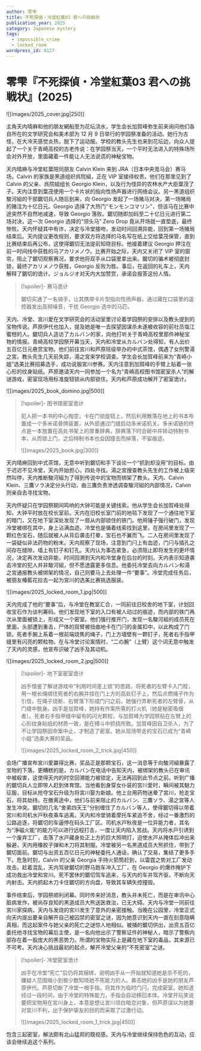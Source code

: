 ```yaml
---
author: 零雫
title: 不死探偵・冷堂紅葉03 君への挑戦状
publication_year: 2025
category: Japanese mystery
tags:
  - impossible_crime
  - locked_room
wordpress_id: 8127
---
```


# 零雫『不死探偵・冷堂紅葉03 君への挑戦状』(2025)

![[images/2025_cover.jpg|250]]

主角天内晴麻和他的朋友網船至为花坛浇水，学生会长加賀峰弥生前来询问他们各自所在的文学研究会和美术部为 12 月 9 日举行的学园祭准备的活动。她行为古怪，在大冷天感觉炎热，脱下了运动服。学校的教头先生也来到花坛边，向众人提起了一个关于青崎高校的古老传说：在学园祭当天，一个平时无法进入的特殊场所会对外开放，里面藏着一件能让人无法说谎的神秘宝物。

天内晴麻与冷堂紅葉陪同朋友 Calvin Klein 来到 JRA（日本中央竞马会）赛马场。Calvin 的家族是黑道组织呉院組，正在 VIP 室接待权贵。他们在那里见到了 Calvin 的父亲、呉院組组长 Georgio Klein，以及行为怪异的农林水产大臣葉茂了子。天内注意到葉茂使用一个卡片状的指向性扬声器进行网络会议。另一黑道组织駿河組的干部鋸切兵人随后到来，向 Georgio 发起了一场赌马对决，第一场赌局的赌注为十亿日元。Georgio 选择了大热门“モンモンコマリン”，但该马在比赛中途突然不自然地减速，导致 Georgio 落败。鋸切随即加码至二十亿日元进行第二场对决，这一次 Georgio 选择的“领头马” Zero Drop 竟从开场就一直垫底，最终惨败。天内怀疑其中有诈，决定与冷堂接吻，发动时间回溯异能，回到第一场赌局结束后。天内提议更改规则，要求双方将选择的马名写在纸上交给葉茂保管，直到比赛结束后再公布，这使得鋸切无法提前知晓目标。他接着建议 Georgio 押注在前一时间线中获胜的马アカリメノウ。比赛开始之际，天内又关闭了 VIP 室的窗帘，阻止了鋸切观察赛况，要求他将双手从口袋里拿出来。鋸切的骗术被彻底封锁，最终アカリメノウ获胜，Georgio 反败为胜。事后，在返回的礼车上，天内解释了鋸切的诡计。ジョルジオ对天内大加赞赏，承诺会报答这份人情。

> [!spoiler]- 赛马诡计
> 
> 鋸切买通了一名骑手，让其携带卡片型指向性扬声器，通过藏在口袋里的遥控器发出高频噪音，干扰 Georgio 选中的马匹。

天内、冷堂、宮川愛在文学研究会的活动室里讨论着学园祭的安排以及教头提到的宝物传说。芦原伊代也加入，提及她是唯一去探望因谋杀未遂被收容的前社员塩江蜜柑的人。鋸切兵人造访了カルバン的家，向他打听关于青崎高校里那件神秘宝物的情报。青崎高校学园祭开幕当天，天内和冷堂从カルバン处得知，有人出价五百亿日元悬赏宝物。他们前往宮川和芦原班级举办的中式茶馆，偶遇了女刑警湯之宮。教头先生几天前失踪，湯之宮来学校调查。学生会长加賀峰前来为“青崎小姐”选美比赛招募选手，成功说服宮川参赛。天内注意到加賀峰的手臂上贴着一张心形的纹身贴纸。芦原邀请天内一同参加一个名为“青崎高校图书馆密室杀人”的解谜游戏，密室现场用标准旋钮锁从内部锁住。天内和芦原成功解开了密室诡计。

![[images/2025_book_domino.jpg|500]]

> [!spoiler]- 图书馆密室诡计
> 
> 犯人把一本书的中心掏空，卡在门锁旋钮上，然后利用散落在地上的书本布置成一个多米诺骨牌装置，从外部通过门缝启动多米诺机关。多米诺链的终点是一本放置在高处书架上的厚重辞典，辞典落下时会砸中并转动特制书本，从而锁上门，之后特制书本也会因撞击而掉落，不留痕迹。
> 
> ![[images/2025_book.jpg|300]]

天内晴麻回到中式茶馆，无意中听到鋸切和手下谈论一个“抓到却没用”的目标。由于迟迟不见冷堂，天内开始担心，四处寻找。湯之宮搜查教头先生的工作被上级突然叫停，天内推断駿河組为了得到传说中的宝物而绑架了教头。天内、Calvin Klein、三鷹ソラ决定分头行动，由三鷹负责渗透调查駿河組的内部情况，Calvin 则亲自去寻找宝物。

天内怀疑只在学园祭期间鸣响的大钟可能是关键线索。他从学生会长加賀峰处得知，大钟平时放在校长室前。天内在旧校长室门前的地毯下发现了一个通往地下室的暗门，又在地下室深处发现了一扇从内部锁住的铁门。他用锤子强行破门，发现冷堂被绑在其中，身上沾满血迹。冷堂也是循着线索找到这里，在房间里发现了一颗红色宝石，随后就被人从背后袭击打晕，宝石也不翼而飞。二人在房间里发现了一袋疑似非法药物的粉末。天内观察了现场，注意到门闩上有血迹，门闩与插孔之间存在缝隙，墙上有钉子和钉孔。天内认为事态紧急，必须阻止即将发生的更坏情况，决定再次发动异能，时间回溯到天内和冷堂身在后台的时刻。天内表示知道袭击冷堂的犯人并非駿河組，但不愿透露更多信息。他委托冷堂去向カルバン和湯之宮通报教头被绑架的情况，自己则要马上去处理一件“要事”。冷堂完成任务后，被朋友椿藍花拉去一起为宮川的选美比赛挑选服装。

![[images/2025_locked_room_1.jpg|500]]

天内完成了他的“要事”后，与冷堂在教室汇合，一同前往旧校舍的地下室，计划回收宝石作为谈判筹码。他们发现地下室的入口有被人动过的痕迹，而内部的铁门再次从里面被锁上，形成又一个密室。他们强行推开门，发现一名駿河組的成员死在里面，头部遭到重击，尸体的双臂被扭曲地卡在门闩的金属扣中，以此构成了门锁。死者手腕上系着一根前端烧焦的绳子，门上方墙壁有一颗钉子，死者右手指甲缝里有闪亮的颗粒物。在与冷堂讨论案情时，“二の腕”（上臂）这个词无意中触发了天内的灵感，他宣布识破了凶手及其动机。

![[images/2025_locked_room_2.jpg|500]]

> [!spoiler]- 地下室密室诡计
> 
> 凶手借鉴了解谜游戏中“利用时间差上锁”的思路，将死者的左臂卡入门栓，用一根长绳绑住死者的右腕并挂在门上方的高处钉子上，然后点燃绳子作为引信，在绳子烧断、右臂落下形成门闩之前，她强行弄断死者的左臂骨，从门缝中脱身。凶手是加賀峰，她持有作案所需的打火机（她是秘密吸烟者）。死者右手指甲缝中留有的闪光颗粒，与加賀峰为学园祭贴在左臂上的心形纹身贴纸的材质一致，是在搏斗中抓挠所致。加賀峰因自卫杀人，为了不让学园祭因命案中止，才制造了密室。她从现场带走的宝石已成为“青崎小姐”选美大赛的奖品。
> 
> ![[images/2025_locked_room_2_trick.jpg|450]]

会场广播宣布宮川愛赢得比赛，奖品正是那颗宝石，这一消息等于向駿河組暴露了宝物的下落。更糟糕的是，カルバン在电话中告知天内，被绑架的教头已在审讯中被殺害，这使得天内的时空回溯能力被锁定，无法再回到此节点之前。听到广播的鋸切兵人立即带人赶到体育馆。当他看到身穿女仆装的宮川愛时，瞬间被其魅力征服，目标从抢夺宝石升级为将宮川娶为新娘。他上台用药物迷晕了宮川，抢走宝石，将其劫持。在撤离途中，他们与前来阻止的カルバン、三鷹ソラ、湯之宮等人发生冲突。鋸切的几名“舍弟四天王”分别缠住了カルバン等人，使得鋸切得以带着宮川和司机水戸秋夜乘车逃离。天内和冷堂骑着摩托车紧追不舍，经过一番激烈的公路追逐，将鋸切的车逼停在码头工厂区。司机水戸秋夜是一位异能力者，其名为“浄磁火能”的能力可以进行远程打击，一度让天内陷入苦战。天内将水戸引诱到一个废弃工厂，击落了水戸藏身处正上方的巨大照明灯，迫使水戸从掩体后冲出来躲避，天内用橡胶子弹和木刀将其制服。冷堂被另一名黑道成员大熊抓住，带到了鋸切面前。鋸切与出资五百亿日元的神秘委托人通话，确认了交易，集结了更多手下。危急时刻，Calvin 的父亲 Georgia 手持火箭筒赶到，以雷霆之势对工厂发动攻击。趁着混乱，天内驾驶鋸切的野马跑车冲入工厂，在 Georgio 的爆炸掩护下成功救出冷堂和宮川。死不罢休的鋸切驾车追来，与天内的车并驾齐驱，不断向天内射击。天内抓起木刀卡住鋸切的方向盘，导致其车辆失控撞毁。

事件结束后，学园祭顺利闭幕。同时传来好消息，教头并未死亡，而是在审讯中心脏病发作，被尚存良知的黑道成员大熊送医救治，已无大碍。天内与冷堂一同前往宮川家探病，天内与发烧的宮川发生了意外的亲密接触。当晚在公园里，冷堂正式向天内提出要亲自解开自己被囚禁的密室之谜，因为她意识到天内一直在刻意隐瞒真相，而这起案件与她父亲的死亡之谜惊人地相似。被捕的鋸切供出，出资五百亿委托他寻找宝物的幕后主使，是一名向他出示了警察证件的神秘人，暗示了警察内部存在着一股庞大的黑恶势力。所谓的宝物实际上是藏在地下室的毒品，其来源已不可考。天内决心挑战最初的起点，解开冷堂父亲的“不死密室”之谜。

> [!spoiler]- 冷堂密室诡计
> 
> 凶手在冷堂“死亡”后仍将其捆绑，说明凶手从一开始就知道她是杀不死的，嫌疑人范围缩小到极少数知晓她不死能力的人。袭击她的凶手是她的朋友芦原伊代。芦原切断了冷堂一根手指，将其作为临时门闩，完成密室。她知道经过一段时间，由于冷堂的特殊能力，手指会自动移回本体。冷堂开玩笑说要把宝物用在宮川身上，本意是想让宮川坦白暗恋对象，但芦原误以为她要对宮川不利，出于保护挚友的目的而采取了过激行动。
> 
> ![[images/2025_locked_room_1_trick.jpg|450]]

 包含三起密室，解法颇有北山猛邦的既视感。天内与冷堂继续保持色色的互动，应该会继续追这个系列。
 